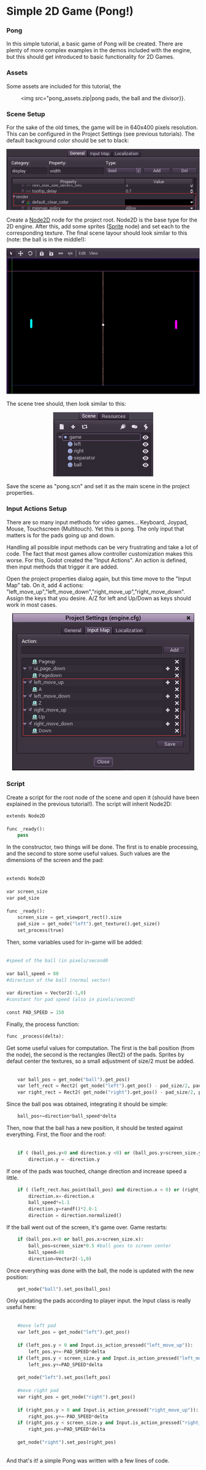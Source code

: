 # Simple 2D Game (Pong!)

### Pong
In this simple tutorial, a basic game of Pong will be created. There are plenty of more complex examples in the demos included with the engine, but this should get introduced to basic functionality for 2D Games.

### Assets

Some assets are included for this tutorial, the <p align="center"><img src="pong_assets.zip|pong pads, the ball and the divisor}}.

### Scene Setup

For the sake of the old times, the game will be in 640x400 pixels resolution. This can be configured in the Project Settings (see previous tutorials). The default background color should be set to black:


<p align="center"><img src="images/clearcolor.png"></p>

Create a [Node2D](class_node2d) node for the project root. Node2D is the base type for the 2D engine. After this, add some sprites ([Sprite](class_sprite) node) and set each to the corresponding texture. The final scene layour should look similar to this (note: the ball is in the middle!):

<p align="center"><img src="images/pong_layout.png"></p>

The scene tree should, then look similar to this:
<p align="center"><img src="images/pong_nodes.png"></p>

Save the scene as "pong.scn" and set it as the main scene in the project properties. 

### Input Actions Setup

There are so many input methods for video games... Keyboard, Joypad, Mouse, Touchscreen (Multitouch). Yet this is pong. The only input that matters is for the pads going up and down.

Handling all possible input methods can be very frustrating and take a lot of code. The fact that most games allow controller customization makes this worse. For this, Godot created the "Input Actions". An action is defined, then input methods that trigger it are added.

Open the project properties dialog again, but this time move to the "Input Map" tab. 
On it, add 4 actions: "left_move_up","left_move_down","right_move_up","right_move_down". Assign the keys that you desire. A/Z for left and Up/Down as keys should work in most cases.

<p align="center"><img src="images/inputmap.png"></p>


### Script

Create a script for the root node of the scene and open it (should have been explained in the previous tutorial!). The script will inherit Node2D:

```python
extends Node2D

func _ready():
	pass

```

In the constructor, two things will be done. The first is to enable processing, and the second to store some useful values. Such values are the dimensions of the screen and the pad:

```python

extends Node2D

var screen_size
var pad_size

func _ready():
	screen_size = get_viewport_rect().size
	pad_size = get_node("left").get_texture().get_size()
	set_process(true)

```


Then, some variables used for in-game will be added:

```python

#speed of the ball (in pixels/second0

var ball_speed = 80
#direction of the ball (normal vector)

var direction = Vector2(-1,0)
#constant for pad speed (also in pixels/second)

const PAD_SPEED = 150

```

Finally, the process function:

```python
func _process(delta):
```

Get some useful values for computation. The first is the ball position (from the node), the second is the rectangles (Rect2) of the pads. Sprites by defaut center the textures, so a small adjustment of size/2 must be added.

```python

	var ball_pos = get_node("ball").get_pos()
	var left_rect = Rect2( get_node("left").get_pos() - pad_size/2, pad_size )
	var right_rect = Rect2( get_node("right").get_pos() - pad_size/2, pad_size )
```

Since the ball pos was obtained, integrating it should be simple:

```python
	ball_pos+=direction*ball_speed*delta
```

Then, now that the ball has a new position, it should be tested against everything. First, the floor and the roof:

```python

	if ( (ball_pos.y<0 and direction.y <0) or (ball_pos.y>screen_size.y and direction.y>0)):
		direction.y = -direction.y
```

If one of the pads was touched, change direction and increase speed a little.

```python
	if ( (left_rect.has_point(ball_pos) and direction.x < 0) or (right_rect.has_point(ball_pos) and direction.x > 0)):
		direction.x=-direction.x
		ball_speed*=1.1
		direction.y=randf()*2.0-1
		direction = direction.normalized()

```

If the ball went out of the screen, it's game over. Game restarts:

```python
	if (ball_pos.x<0 or ball_pos.x>screen_size.x):
		ball_pos=screen_size*0.5 #ball goes to screen center
		ball_speed=80
		direction=Vector2(-1,0)
```

Once everything was done with the ball, the node is updated with the new position:

```python
	get_node("ball").set_pos(ball_pos)
```

Only updating the pads according to player input. the Input class is really useful here:

```python

	#move left pad	
	var left_pos = get_node("left").get_pos()
	
	if (left_pos.y > 0 and Input.is_action_pressed("left_move_up")):
		left_pos.y+=-PAD_SPEED*delta
	if (left_pos.y < screen_size.y and Input.is_action_pressed("left_move_down")):
		left_pos.y+=PAD_SPEED*delta
		
	get_node("left").set_pos(left_pos)
		
	#move right pad	
	var right_pos = get_node("right").get_pos()
	
	if (right_pos.y > 0 and Input.is_action_pressed("right_move_up")):
		right_pos.y+=-PAD_SPEED*delta
	if (right_pos.y < screen_size.y and Input.is_action_pressed("right_move_down")):
		right_pos.y+=PAD_SPEED*delta
		
	get_node("right").set_pos(right_pos)
	
```	 


And that's it! a simple Pong was written with a few lines of code.



